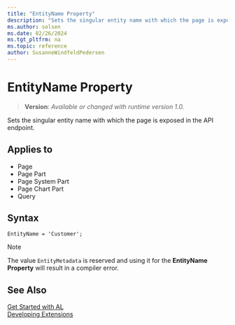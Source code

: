 ```yaml
---
title: "EntityName Property"
description: "Sets the singular entity name with which the page is exposed in the API endpoint."
ms.author: solsen
ms.date: 02/26/2024
ms.tgt_pltfrm: na
ms.topic: reference
author: SusanneWindfeldPedersen
---
```

[//]: # (START>DO_NOT_EDIT)
[//]: # (IMPORTANT:Do not edit any of the content between here and the END>DO_NOT_EDIT.)
[//]: # (Any modifications should be made in the .xml files in the ModernDev repo.)
# EntityName Property
> **Version**: _Available or changed with runtime version 1.0._

Sets the singular entity name with which the page is exposed in the API endpoint.

## Applies to
-   Page
-   Page Part
-   Page System Part
-   Page Chart Part
-   Query

[//]: # (IMPORTANT: END>DO_NOT_EDIT)

## Syntax

```AL
EntityName = 'Customer';
```

> [!NOTE]
> The value `EntityMetadata` is reserved and using it for the **EntityName Property** will result in a compiler error.
  
## See Also  
[Get Started with AL](../devenv-get-started.md)  
[Developing Extensions](../devenv-dev-overview.md)  